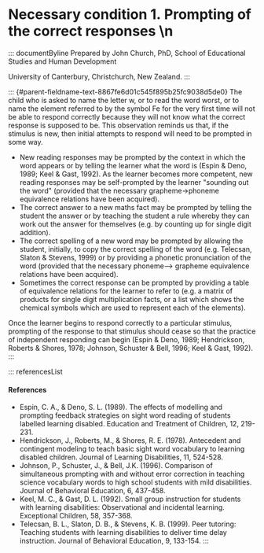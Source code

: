 # Necessary condition 1. Prompting of the correct responses \n

::: documentByline
Prepared by John Church, PhD, School of Educational Studies and Human
Development

University of Canterbury, Christchurch, New Zealand.
:::

::: {#parent-fieldname-text-8867fe6d01c545f895b25fc9038d5de0}
The child who is asked to name the letter w, or to read the word worst,
or to name the element referred to by the symbol Fe for the very first
time will not be able to respond correctly because they will not know
what the correct response is supposed to be. This observation reminds us
that, if the stimulus is new, then initial attempts to respond will need
to be prompted in some way.

-   New reading responses may be prompted by the context in which the
    word appears or by telling the learner what the word is (Espin &
    Deno, 1989; Keel & Gast, 1992). As the learner becomes more
    competent, new reading responses may be self-prompted by the learner
    "sounding out the word" (provided that the necessary
    grapheme-\>phoneme equivalence relations have been acquired).
-   The correct answer to a new maths fact may be prompted by telling
    the student the answer or by teaching the student a rule whereby
    they can work out the answer for themselves (e.g. by counting up for
    single digit addition).
-   The correct spelling of a new word may be prompted by allowing the
    student, initially, to copy the correct spelling of the word (e.g.
    Telecsan, Slaton & Stevens, 1999) or by providing a phonetic
    pronunciation of the word (provided that the necessary phoneme--\>
    grapheme equivalence relations have been acquired).
-   Sometimes the correct response can be prompted by providing a table
    of equivalence relations for the learner to refer to (e.g. a matrix
    of products for single digit multiplication facts, or a list which
    shows the chemical symbols which are used to represent each of the
    elements).

Once the learner begins to respond correctly to a particular stimulus,
prompting of the response to that stimulus should cease so that the
practice of independent responding can begin (Espin & Deno, 1989;
Hendrickson, Roberts & Shores, 1978; Johnson, Schuster & Bell, 1996;
Keel & Gast, 1992).
:::

::: referencesList
#### References

-   Espin, C. A., & Deno, S. L. (1989). The effects of modelling and
    prompting feedback strategies on sight word reading of students
    labelled learning disabled. Education and Treatment of Children, 12,
    219-231.
-   Hendrickson, J., Roberts, M., & Shores, R. E. (1978). Antecedent and
    contingent modeling to teach basic sight word vocabulary to learning
    disabled children. Journal of Learning Disabilities, 11, 524-528.
-   Johnson, P., Schuster, J., & Bell, J.K. (1996). Comparison of
    simultaneous prompting with and without error correction in teaching
    science vocabulary words to high school students with mild
    disabilities. Journal of Behavioral Education, 6, 437-458.
-   Keel, M. C., & Gast, D. L. (1992). Small group instruction for
    students with learning disabilities: Observational and incidental
    learning. Exceptional Children, 58, 357-368.
-   Telecsan, B. L., Slaton, D. B., & Stevens, K. B. (1999). Peer
    tutoring: Teaching students with learning disabilities to deliver
    time delay instruction. Journal of Behavioral Education, 9, 133-154.
:::
